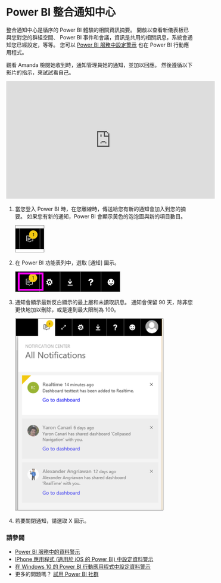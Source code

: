 <properties
   pageTitle="Power BI 整合通知中心"
   description="整合通知中心是循序的 Power BI 體驗的相關資訊摘要。"
   services="powerbi"
   documentationCenter=""
   authors="mihart"  
   manager="mblythe"
   backup=""
   editor=""
   tags=""
   featuredVideoId="bZMSv5KAlcE"
   qualityFocus="no"
   qualityDate=""/>

<tags
   ms.service="powerbi"
   ms.devlang="NA"
   ms.topic="article"
   ms.tgt_pltfrm="NA"
   ms.workload="powerbi"
   ms.date="08/23/2016"
   ms.author="mihart"/>

# Power BI 整合通知中心

整合通知中心是循序的 Power BI 體驗的相關資訊摘要。 開啟以查看新儀表板已與您對您的群組空間、 Power BI 事件和會議，資訊是共用的相關訊息，系統會通知您已經設定，等等。 您可以 [Power BI 服務中設定警示](powerbi-service-set-data-alerts.md) 也在 Power BI 行動應用程式。

觀看 Amanda 檢閱她收到時，通知管理員她的通知，並加以回應。 然後遵循以下影片的指示，來試試看自己。

<iframe width="560" height="315" src="https://www.youtube.com/embed/bZMSv5KAlcE" frameborder="0" allowfullscreen></iframe>


1.  當您登入 Power BI 時，在您離線時，傳送給您有新的通知會加入到您的摘要。 如果您有新的通知，Power BI 會顯示黃色的泡泡圖與新的項目數目。

    ![](media/powerbi-service-notification-center/power-bi-new-notification.png)

2.  在 Power BI 功能表列中，選取 [通知] 圖示。

    ![](media/powerbi-service-notification-center/power-bi-notifications-icon.png)

3.  通知會顯示最新反白顯示的最上層和未讀取訊息。 通知會保留 90 天，除非您更快地加以刪除，或是達到最大限制為 100。

    ![](media/powerbi-service-notification-center/power-bi-notifications.png)

4.  若要關閉通知，請選取 X 圖示。

### 請參閱
- [Power BI 服務中的資料警示](powerbi-service-set-data-alerts.md)
- [IPhone 應用程式 (適用於 iOS 的 Power BI) 中設定資料警示](powerbi-mobile-set-data-alerts-in-the-iphone-app.md)
- [在 Windows 10 的 Power BI 行動應用程式中設定資料警示](powerbi-mobile-set-data-alerts-in-the-windows-10-mobile-app.md)
-  更多的問題嗎？ [試用 Power BI 社群](http://community.powerbi.com/)
